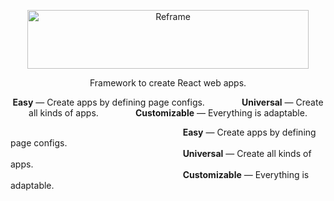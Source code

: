 [<p align="center"><img src='https://github.com/brillout/reframe/raw/master/docs/logo/logo-with-title.svg?sanitize=true' width=450 height=94 style="max-width:100%;" alt="Reframe"/></p>](https://github.com/brillout/reframe)

<p align="center" dir="">
    Framework to create React web apps.
</p>

<p align="center" dir="">
    <b>Easy</b>
    &mdash;
    Create apps by defining page configs.
    &nbsp;&nbsp;&nbsp;&nbsp;&nbsp;&nbsp;&nbsp;&nbsp;&nbsp;&nbsp;&nbsp;&nbsp;&nbsp;
    <b>Universal</b>
    &mdash;
    Create all kinds of apps.
    &nbsp;&nbsp;&nbsp;&nbsp;&nbsp;&nbsp;&nbsp;&nbsp;&nbsp;&nbsp;&nbsp;&nbsp;&nbsp;
    <b>Customizable</b>
    &mdash;
    Everything is adaptable.
</p>


<p>
    &nbsp;&nbsp;&nbsp;&nbsp;&nbsp;&nbsp;&nbsp;&nbsp;&nbsp;&nbsp;&nbsp;&nbsp;&nbsp;
    &nbsp;&nbsp;&nbsp;&nbsp;&nbsp;&nbsp;&nbsp;&nbsp;&nbsp;&nbsp;&nbsp;&nbsp;&nbsp;
    &nbsp;&nbsp;&nbsp;&nbsp;&nbsp;&nbsp;&nbsp;&nbsp;&nbsp;&nbsp;&nbsp;&nbsp;&nbsp;
    &nbsp;&nbsp;&nbsp;&nbsp;&nbsp;&nbsp;&nbsp;&nbsp;&nbsp;&nbsp;&nbsp;&nbsp;&nbsp;
    &nbsp;&nbsp;&nbsp;&nbsp;&nbsp;&nbsp;&nbsp;&nbsp;&nbsp;&nbsp;&nbsp;&nbsp;&nbsp;
    <b>Easy</b>
    &mdash;
    Create apps by defining page configs.
    <br/>
    &nbsp;&nbsp;&nbsp;&nbsp;&nbsp;&nbsp;&nbsp;&nbsp;&nbsp;&nbsp;&nbsp;&nbsp;&nbsp;
    &nbsp;&nbsp;&nbsp;&nbsp;&nbsp;&nbsp;&nbsp;&nbsp;&nbsp;&nbsp;&nbsp;&nbsp;&nbsp;
    &nbsp;&nbsp;&nbsp;&nbsp;&nbsp;&nbsp;&nbsp;&nbsp;&nbsp;&nbsp;&nbsp;&nbsp;&nbsp;
    &nbsp;&nbsp;&nbsp;&nbsp;&nbsp;&nbsp;&nbsp;&nbsp;&nbsp;&nbsp;&nbsp;&nbsp;&nbsp;
    &nbsp;&nbsp;&nbsp;&nbsp;&nbsp;&nbsp;&nbsp;&nbsp;&nbsp;&nbsp;&nbsp;&nbsp;&nbsp;
    <b>Universal</b>
    &mdash;
    Create all kinds of apps.
    <br/>
    &nbsp;&nbsp;&nbsp;&nbsp;&nbsp;&nbsp;&nbsp;&nbsp;&nbsp;&nbsp;&nbsp;&nbsp;&nbsp;
    &nbsp;&nbsp;&nbsp;&nbsp;&nbsp;&nbsp;&nbsp;&nbsp;&nbsp;&nbsp;&nbsp;&nbsp;&nbsp;
    &nbsp;&nbsp;&nbsp;&nbsp;&nbsp;&nbsp;&nbsp;&nbsp;&nbsp;&nbsp;&nbsp;&nbsp;&nbsp;
    &nbsp;&nbsp;&nbsp;&nbsp;&nbsp;&nbsp;&nbsp;&nbsp;&nbsp;&nbsp;&nbsp;&nbsp;&nbsp;
    &nbsp;&nbsp;&nbsp;&nbsp;&nbsp;&nbsp;&nbsp;&nbsp;&nbsp;&nbsp;&nbsp;&nbsp;&nbsp;
    <b>Customizable</b>
    &mdash;
    Everything is adaptable.
</p>

<br/>
